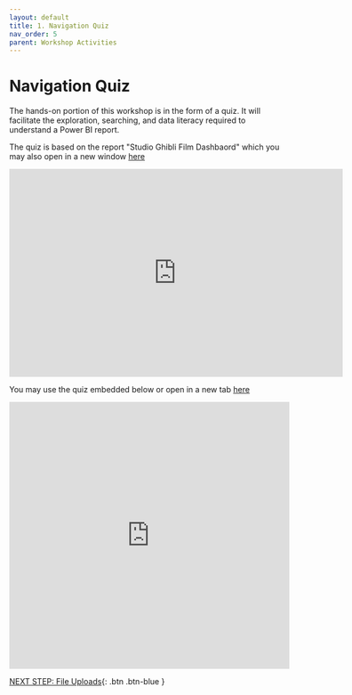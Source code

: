 ```yaml
---
layout: default
title: 1. Navigation Quiz
nav_order: 5
parent: Workshop Activities
---
```


# Navigation Quiz

The hands-on portion of this workshop is in the form of a quiz. It will facilitate the exploration, searching, and data literacy required to understand a Power BI report.

The quiz is based on the report "Studio Ghibli Film Dashbaord" which you may also open in a new window [here](https://app.powerbi.com/groups/42cc406b-8b3c-4ac4-aad4-c81c8f41b325/reports/586fc232-2d0c-46ab-9b30-280a254060e9?ctid=9c61d377-9894-427c-b13b-1d6a51662b4e&pbi_source=linkShare)
<iframe title="Report Section" width="600" height="373.5" src="https://app.powerbi.com/view?r=eyJrIjoiNzU0ZTkzM2UtZWRhYi00MmYyLTlhZWItNDAwZGQ0YzJhODQ4IiwidCI6IjljNjFkMzc3LTk4OTQtNDI3Yy1iMTNiLTFkNmE1MTY2MmI0ZSJ9" frameborder="0" allowFullScreen="true"></iframe>

You may use the quiz embedded below or open in a new tab [here](https://forms.office.com/Pages/ResponsePage.aspx?id=d9NhnJSYfEKxOx1qUWYrToB0OiUOtfdDuhFE45BxtiFUQUtNWk82WUxNNzE5NFhZNkNTUlRJS1VRNC4u)

<iframe width="640px" height="480px" src="https://forms.office.com/Pages/ResponsePage.aspx?id=d9NhnJSYfEKxOx1qUWYrToB0OiUOtfdDuhFE45BxtiFUQUtNWk82WUxNNzE5NFhZNkNTUlRJS1VRNC4u&embed=true" frameborder="0" marginwidth="0" marginheight="0" style="border: none; max-width:100%; max-height:100vh" allowfullscreen webkitallowfullscreen mozallowfullscreen msallowfullscreen> </iframe>

[NEXT STEP: File Uploads](2-file-uploads.md){: .btn .btn-blue }

